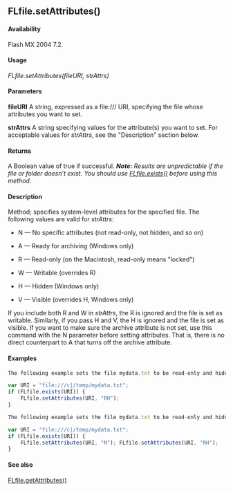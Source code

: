 ## FLfile.setAttributes()

#### Availability

Flash MX 2004 7.2.

#### Usage

*FLfile.setAttributes(fileURI, strAttrs)*

#### Parameters

**fileURI** A string, expressed as a file:/// URI, specifying the file whose attributes you want to set.

**strAttrs** A string specifying values for the attribute(s) you want to set. For acceptable values for *strAttrs*, see the "Description" section below.

#### Returns

A Boolean value of true if successful.
***Note:** Results are unpredictable if the file or folder doesn’t exist. You should use* *[FLfile.exists()](../FLfile_object/FLfile2.md) before using this method.*

#### Description

Method; specifies system-level attributes for the specified file.
The following values are valid for *strAttrs*:

- N — No specific attributes (not read-only, not hidden, and so on)

- A — Ready for archiving (Windows only)

- R — Read-only (on the Macintosh, read-only means "locked")

- W — Writable (overrides R)

- H — Hidden (Windows only)

- V — Visible (overrides H, Windows only)

If you include both R and W in *strAttrs*, the R is ignored and the file is set as writable. Similarly, if you pass H and V, the
H is ignored and the file is set as visible.
If you want to make sure the archive attribute is not set, use this command with the N parameter before setting attributes. That is, there is no direct counterpart to A that turns off the archive attribute.

#### Examples

```javascript
The following example sets the file mydata.txt to be read-only and hidden. It has no effect on the archive attribute.

var URI = "file:///c|/temp/mydata.txt"; 
if (FLfile.exists(URI)) {
    FLfile.setAttributes(URI, "RH");
}

The following example sets the file mydata.txt to be read-only and hidden. It also ensures that the archive attribute is not set.

var URI = "file:///c|/temp/mydata.txt";
if (FLfile.exists(URI)) { 
    FLfile.setAttributes(URI, "N"); FLfile.setAttributes(URI, "RH");
}

```

#### See also

[FLfile.getAttributes()](../FLfile_object/FLfile3.md)
